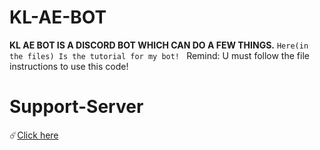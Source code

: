 # KL-AE-BOT
**KL AE BOT IS A DISCORD BOT WHICH CAN DO A FEW THINGS.**
`Here(in the files) Is the tutorial for my bot! `
Remind: U must follow the file instructions to use this code! 

# Support-Server
☄️[Click here](https://discord.gg/kB4scWN7Mb)
